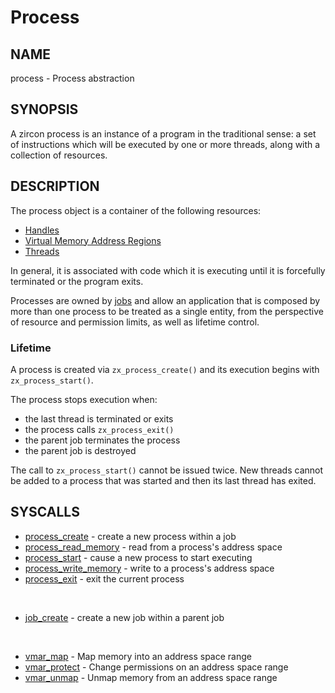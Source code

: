 # Process

## NAME

process - Process abstraction

## SYNOPSIS

A zircon process is an instance of a program in the traditional
sense: a set of instructions which will be executed by one or more
threads, along with a collection of resources.

## DESCRIPTION

The process object is a container of the following resources:

+ [Handles](../handles.md)
+ [Virtual Memory Address Regions](vm_address_region.md)
+ [Threads](thread.md)

In general, it is associated with code which it is executing until it is
forcefully terminated or the program exits.

Processes are owned by [jobs](job.md) and allow an application that is
composed by more than one process to be treated as a single entity, from the
perspective of resource and permission limits, as well as lifetime control.

### Lifetime
A process is created via `zx_process_create()` and its execution begins with
`zx_process_start()`.

The process stops execution when:
+ the last thread is terminated or exits
+ the process calls  ``zx_process_exit()``
+ the parent job terminates the process
+ the parent job is destroyed

The call to `zx_process_start()` cannot be issued twice. New threads cannot
be added to a process that was started and then its last thread has exited.

## SYSCALLS

+ [process_create](../syscalls/process_create.md) - create a new process within a job
+ [process_read_memory](../syscalls/process_read_memory.md) - read from a process's address space
+ [process_start](../syscalls/process_start.md) - cause a new process to start executing
+ [process_write_memory](../syscalls/process_write_memory.md) - write to a process's address space
+ [process_exit](../syscalls/process_exit.md) - exit the current process

<br>

+ [job_create](../syscalls/job_create.md) - create a new job within a parent job

<br>

+ [vmar_map](../syscalls/vmar_map.md) - Map memory into an address space range
+ [vmar_protect](../syscalls/vmar_protect.md) - Change permissions on an address space range
+ [vmar_unmap](../syscalls/vmar_unmap.md) - Unmap memory from an address space range
